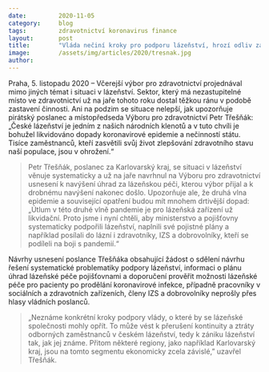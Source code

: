 ```yaml
---
date:         2020-11-05
category:     blog
tags:         zdravotnictví koronavirus finance
layout:       post
title:        "Vláda nečiní kroky pro podporu lázeňství, hrozí odliv zaměstnanců a likvidace některých zdravotních služeb, varuje poslanec Pirátů Třešňák"
image:        /assets/img/articles/2020/tresnak.jpg
author:       
---
```




Praha, 5. listopadu 2020 – Včerejší výbor pro zdravotnictví projednával mimo jiných témat i situaci v lázeňství. Sektor, který má nezastupitelné místo ve zdravotnictví už na jaře tohoto roku dostal těžkou ránu v podobě zastavení činnosti. Ani na podzim se situace nelepší, jak upozorňuje pirátský poslanec a místopředseda Výboru pro zdravotnictví Petr Třešňák: „České lázeňství je jedním z našich národních klenotů a v tuto chvíli je bohužel likvidováno dopady koronavirové epidemie a nečinností státu. Tisíce zaměstnanců, kteří zasvětili svůj život zlepšování zdravotního stavu naší populace, jsou v ohrožení.“

> Petr Třešňák, poslanec za Karlovarský kraj, se situaci v lázeňství věnuje systematicky a už na jaře navrhnul na Výboru pro zdravotnictví usnesení k navýšení úhrad za lázeňskou péči, kterou výbor přijal a k drobnému navýšení nakonec došlo. Upozorňuje ale, že druhá vlna epidemie a související opatření budou mít mnohem drtivější dopad: „Útlum v této druhé vlně pandemie je pro lázeňská zařízení už likvidační. Proto jsme i nyní chtěli, aby ministerstvo a pojišťovny systematicky podpořili lázeňství, naplnili své pojistné plány a například posílali do lázní i zdravotníky, IZS a dobrovolníky, kteří se podíleli na boji s pandemií.“

Návrhy usnesení poslance Třešňáka obsahující žádost o sdělení návrhu řešení systematické problematiky podpory lázeňství, informaci o plánu úhrad lázeňské péče pojišťovnami a doporučení prověřit možnosti lázeňské péče pro pacienty po prodělání koronavirové infekce, případně pracovníky v sociálních a zdravotních zařízeních, členy IZS a dobrovolníky neprošly přes hlasy vládních poslanců. 

> „Neznáme konkrétní kroky podpory vlády, o které by se lázeňské společnosti mohly opřít. To může vést k přerušení kontinuity a ztráty odborných zaměstnanců v českém lázeňství, tedy k zániku lázeňství tak, jak jej známe. Přitom některé regiony, jako například Karlovarský kraj, jsou na tomto segmentu ekonomicky zcela závislé,” uzavřel Třešňák.

